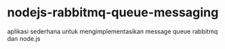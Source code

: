 # nodejs-rabbitmq-queue-messaging
aplikasi sederhana untuk mengimplementasikan message queue rabbitmq dan node.js
